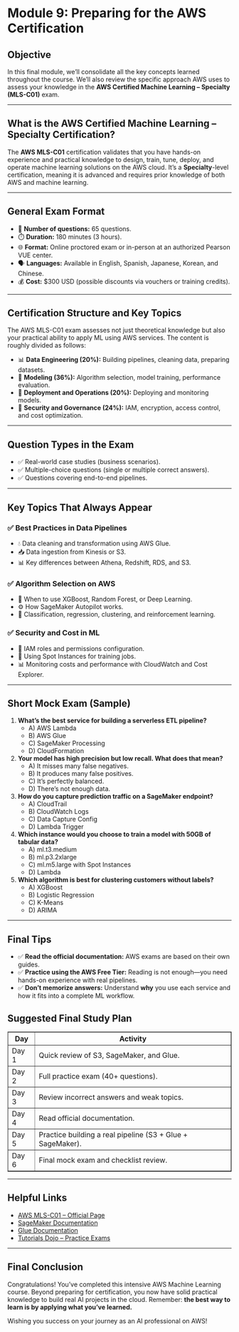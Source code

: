 <h1>Module 9: Preparing for the AWS Certification</h1>

<h2>Objective</h2>
<p>In this final module, we’ll consolidate all the key concepts learned throughout the course. We’ll also review the specific approach AWS uses to assess your knowledge in the <strong>AWS Certified Machine Learning – Specialty (MLS-C01)</strong> exam.</p>

<hr>

<h2>What is the AWS Certified Machine Learning – Specialty Certification?</h2>
<p>The <strong>AWS MLS-C01</strong> certification validates that you have hands-on experience and practical knowledge to design, train, tune, deploy, and operate machine learning solutions on the AWS cloud.  
It’s a <strong>Specialty</strong>-level certification, meaning it is advanced and requires prior knowledge of both AWS and machine learning.</p>

<hr>

<h2>General Exam Format</h2>
<ul>
    <li>📄 <strong>Number of questions:</strong> 65 questions.</li>
    <li>⏱️ <strong>Duration:</strong> 180 minutes (3 hours).</li>
    <li>🌐 <strong>Format:</strong> Online proctored exam or in-person at an authorized Pearson VUE center.</li>
    <li>🗣️ <strong>Languages:</strong> Available in English, Spanish, Japanese, Korean, and Chinese.</li>
    <li>💰 <strong>Cost:</strong> $300 USD (possible discounts via vouchers or training credits).</li>
</ul>

<hr>

<h2>Certification Structure and Key Topics</h2>
<p>The AWS MLS-C01 exam assesses not just theoretical knowledge but also your practical ability to apply ML using AWS services.  
The content is roughly divided as follows:</p>
<ul>
    <li>📊 <strong>Data Engineering (20%):</strong> Building pipelines, cleaning data, preparing datasets.</li>
    <li>🤖 <strong>Modeling (36%):</strong> Algorithm selection, model training, performance evaluation.</li>
    <li>🚀 <strong>Deployment and Operations (20%):</strong> Deploying and monitoring models.</li>
    <li>🔐 <strong>Security and Governance (24%):</strong> IAM, encryption, access control, and cost optimization.</li>
</ul>

<hr>

<h2>Question Types in the Exam</h2>
<ul>
    <li>✅ Real-world case studies (business scenarios).</li>
    <li>✅ Multiple-choice questions (single or multiple correct answers).</li>
    <li>✅ Questions covering end-to-end pipelines.</li>
</ul>

<hr>

<h2>Key Topics That Always Appear</h2>

<h3>✅ Best Practices in Data Pipelines</h3>
<ul>
    <li>💧 Data cleaning and transformation using AWS Glue.</li>
    <li>📥 Data ingestion from Kinesis or S3.</li>
    <li>📊 Key differences between Athena, Redshift, RDS, and S3.</li>
</ul>

<h3>✅ Algorithm Selection on AWS</h3>
<ul>
    <li>📂 When to use XGBoost, Random Forest, or Deep Learning.</li>
    <li>⚙️ How SageMaker Autopilot works.</li>
    <li>🤖 Classification, regression, clustering, and reinforcement learning.</li>
</ul>

<h3>✅ Security and Cost in ML</h3>
<ul>
    <li>🔐 IAM roles and permissions configuration.</li>
    <li>💸 Using Spot Instances for training jobs.</li>
    <li>📊 Monitoring costs and performance with CloudWatch and Cost Explorer.</li>
</ul>

<hr>

<h2>Short Mock Exam (Sample)</h2>
<ol>
    <li><strong>What’s the best service for building a serverless ETL pipeline?</strong>
        <ul>
            <li>A) AWS Lambda</li>
            <li>B) AWS Glue</li>
            <li>C) SageMaker Processing</li>
            <li>D) CloudFormation</li>
        </ul>
    </li>
    <li><strong>Your model has high precision but low recall. What does that mean?</strong>
        <ul>
            <li>A) It misses many false negatives.</li>
            <li>B) It produces many false positives.</li>
            <li>C) It’s perfectly balanced.</li>
            <li>D) There’s not enough data.</li>
        </ul>
    </li>
    <li><strong>How do you capture prediction traffic on a SageMaker endpoint?</strong>
        <ul>
            <li>A) CloudTrail</li>
            <li>B) CloudWatch Logs</li>
            <li>C) Data Capture Config</li>
            <li>D) Lambda Trigger</li>
        </ul>
    </li>
    <li><strong>Which instance would you choose to train a model with 50GB of tabular data?</strong>
        <ul>
            <li>A) ml.t3.medium</li>
            <li>B) ml.p3.2xlarge</li>
            <li>C) ml.m5.large with Spot Instances</li>
            <li>D) Lambda</li>
        </ul>
    </li>
    <li><strong>Which algorithm is best for clustering customers without labels?</strong>
        <ul>
            <li>A) XGBoost</li>
            <li>B) Logistic Regression</li>
            <li>C) K-Means</li>
            <li>D) ARIMA</li>
        </ul>
    </li>
</ol>

<hr>

<h2>Final Tips</h2>
<ul>
    <li>✅ <strong>Read the official documentation:</strong> AWS exams are based on their own guides.</li>
    <li>✅ <strong>Practice using the AWS Free Tier:</strong> Reading is not enough—you need hands-on experience with real pipelines.</li>
    <li>✅ <strong>Don’t memorize answers:</strong> Understand <strong>why</strong> you use each service and how it fits into a complete ML workflow.</li>
</ul>

<h2>Suggested Final Study Plan</h2>
<table border="1">
<tr><th>Day</th><th>Activity</th></tr>
<tr><td>Day 1</td><td>Quick review of S3, SageMaker, and Glue.</td></tr>
<tr><td>Day 2</td><td>Full practice exam (40+ questions).</td></tr>
<tr><td>Day 3</td><td>Review incorrect answers and weak topics.</td></tr>
<tr><td>Day 4</td><td>Read official documentation.</td></tr>
<tr><td>Day 5</td><td>Practice building a real pipeline (S3 + Glue + SageMaker).</td></tr>
<tr><td>Day 6</td><td>Final mock exam and checklist review.</td></tr>
</table>

<hr>

<h2>Helpful Links</h2>
<ul>
    <li><a href="https://aws.amazon.com/certification/certified-machine-learning-specialty/" target="_blank">AWS MLS-C01 – Official Page</a></li>
    <li><a href="https://docs.aws.amazon.com/sagemaker/" target="_blank">SageMaker Documentation</a></li>
    <li><a href="https://docs.aws.amazon.com/glue/" target="_blank">Glue Documentation</a></li>
    <li><a href="https://tutorialsdojo.com/aws-certified-machine-learning-specialty/" target="_blank">Tutorials Dojo – Practice Exams</a></li>
</ul>

<hr>

<h2>Final Conclusion</h2>
<p>Congratulations! You’ve completed this intensive AWS Machine Learning course. Beyond preparing for certification, you now have solid practical knowledge to build real AI projects in the cloud.  
Remember: <strong>the best way to learn is by applying what you’ve learned.</strong></p>
<p>Wishing you success on your journey as an AI professional on AWS!</p>
